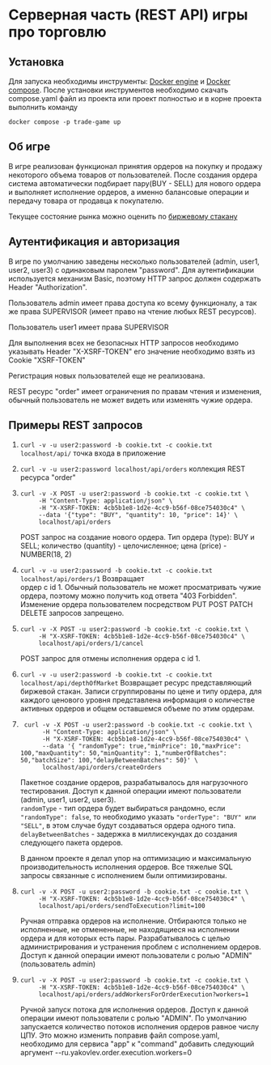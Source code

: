 # Серверная часть (REST API) игры про торговлю
## Установка
Для запуска необходимы инструменты: [Docker engine](https://docs.docker.com/engine/install/#server) и 
[Docker compose](https://docs.docker.com/compose/install/). После установки инструментов необходимо 
скачать compose.yaml файл из проекта или проект полностью и в корне проекта выполнить команду 
```
docker compose -p trade-game up
```
## Об игре
В игре реализован функционал принятия ордеров на покупку и продажу некоторого объема товаров от 
пользователей. После создания ордера система автоматически подбирает пару(BUY - SELL) для нового 
ордера и выполняет исполнение ордеров, а именно балансовые операции и передачу товара от продавца 
к покупателю. 

Текущее состояние рынка можно оценить по [биржевому стакану](https://ru.wikipedia.org/wiki/%D0%91%D0%B8%D1%80%D0%B6%D0%B5%D0%B2%D0%BE%D0%B9_%D1%81%D1%82%D0%B0%D0%BA%D0%B0%D0%BD)

## Аутентификация и авторизация
В игре по умолчанию заведены несколько пользователей (admin, user1, user2, user3) с одинаковым 
паролем "password". Для аутентификации используется механизм Basic, поэтому HTTP запрос должен 
содержать Header "Authorization".

Пользователь admin имеет права доступа ко всему функционалу, а так же права SUPERVISOR (имеет 
право на чтение любых REST ресурсов).

Пользователь user1 имеет права SUPERVISOR

Для выполнения всех не безопасных HTTP запросов необходимо указывать Header "X-XSRF-TOKEN" его 
значение необходимо взять из Cookie "XSRF-TOKEN"

Регистрация новых пользователей еще не реализована.

REST ресурс "order" имеет ограничения по правам чтения и изменения, обычный пользователь не может 
видеть или изменять чужие ордера.

## Примеры REST запросов
1. ```curl -v -u user2:password -b cookie.txt -c cookie.txt localhost/api/``` точка входа в 
    приложение
2. ```curl -v -u user2:password localhost/api/orders``` коллекция REST ресурса "order"
3. ```
   curl -v -X POST -u user2:password -b cookie.txt -c cookie.txt \
      	-H "Content-Type: application/json" \
      	-H "X-XSRF-TOKEN: 4cb5b1e8-1d2e-4cc9-b56f-08ce754030c4" \
      	--data '{"type": "BUY", "quantity": 10, "price": 14}' \
      	localhost/api/orders
   ``` 
   POST запрос на создание нового ордера. Тип ордера (type): BUY и SELL; количество (quantity) - 
   целочисленное; цена (price) - NUMBER(18, 2)
4. ```curl -v -u user2:password -b cookie.txt -c cookie.txt localhost/api/orders/1``` Возвращает  
    ордер с id 1. Обычный пользователь не может просматривать чужие ордера, поэтому можно получить 
    код ответа "403 Forbidden".    
    Изменение ордера пользователем посредством PUT POST PATCH DELETE запросов запрещено.
5. ``` 
   curl -v -X POST -u user2:password -b cookie.txt -c cookie.txt \
        -H "X-XSRF-TOKEN: 4cb5b1e8-1d2e-4cc9-b56f-08ce754030c4" \
        localhost/api/orders/1/cancel
   ``` 
   POST запрос для отмены исполнения ордера с id 1.
6. ```curl -v -u user2:password -b cookie.txt -c cookie.txt localhost/api/depthOfMarket```
   Возвращает ресурс представляющий биржевой стакан. Записи сгруппированы по цене и типу ордера, 
   для каждого ценового уровня представлена информация о количестве активных ордеров и общем 
   оставшемся объеме по этим ордерам.
7. ```
    curl -v -X POST -u user2:password -b cookie.txt -c cookie.txt \
         -H "Content-Type: application/json" \
         -H "X-XSRF-TOKEN: 4cb5b1e8-1d2e-4cc9-b56f-08ce754030c4" \
         --data '{ "randomType": true,"minPrice": 10,"maxPrice": 100,"maxQuantity": 50,"minQuantity": 1,"numberOfBatches": 50,"batchSize": 100,"delayBetweenBatches": 50}' \
         localhost/api/orders/createOrders
   ```
   Пакетное создание ордеров, разрабатывалось для нагрузочного тестирования. Доступ к данной 
   операции имеют пользователи (admin, user1, user2, user3).    
   ```randomType``` - тип ордера будет выбираться рандомно, если ```"randomType": false```, то 
   необходимо указать ```"orderType": "BUY" или "SELL"```, в этом случае будут создаваться ордера 
   одного типа.   
   ```delayBetweenBatches``` - задержка в миллисекундах до создания следующего пакета ордеров.
   
   В данном проекте я делал упор на оптимизацию и максимальную производительность исполнения 
   ордеров. Все тяжелые SQL запросы связанные с исполнением были оптимизированы.
8. ```
   curl -v -X POST -u user2:password -b cookie.txt -c cookie.txt \
        -H "X-XSRF-TOKEN: 4cb5b1e8-1d2e-4cc9-b56f-08ce754030c4" \
        localhost/api/orders/sendToExecution?limit=100
   ```
   Ручная отправка ордеров на исполнение. Отбираются только не исполненные, не отмененные, не 
   находящиеся на исполнении ордера и для которых есть пары. Разрабатывалось с целью 
   администрирования и устранения проблем с исполнением ордеров. Доступ к данной операции имеют 
   пользователи с ролью "ADMIN" (пользователь admin)
9. ```
   curl -v -X POST -u user2:password -b cookie.txt -c cookie.txt \
   	    -H "X-XSRF-TOKEN: 4cb5b1e8-1d2e-4cc9-b56f-08ce754030c4" \
   	    localhost/api/orders/addWorkersForOrderExecution?workers=1
   ```
   Ручной запуск потока для исполнения ордеров. Доступ к данной операции имеют пользователи с 
   ролью "ADMIN". По умолчанию запускается количество потоков исполнения ордеров равное числу ЦПУ. 
   Это можно изменить поправив файл compose.yaml, необходимо для сервиса "app" к "command" 
   добавить следующий аргумент --ru.yakovlev.order.execution.workers=0